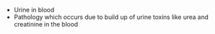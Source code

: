 - Urine in blood
- Pathology which occurs due to build up of urine toxins like urea and creatinine in the blood